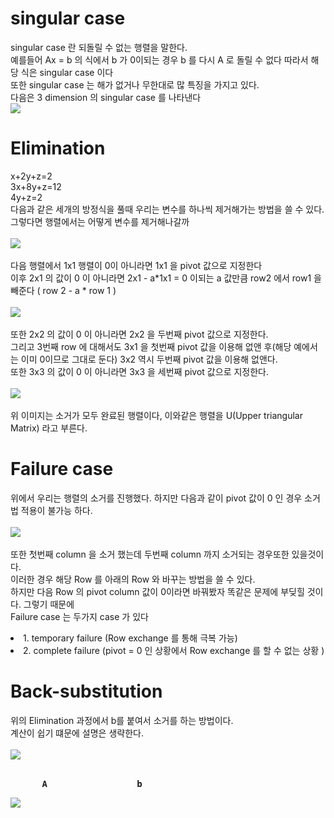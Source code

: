 # singular case
singular case 란 되돌릴 수 없는 행렬을 말한다.<br>
예를들어 Ax = b 의 식에서 b 가 0이되는 경우 b 를 다시 A 로 돌릴 수 없다 따라서 해당 식은 singular case 이다<br>
또한 singular case 는 해가 없거나 무한대로 많 특징을 가지고 있다.<br>
다음은 3 dimension 의 singular case 를 나타낸다<br>
<img src="https://user-images.githubusercontent.com/53939100/74938234-f42d6300-5430-11ea-9add-0448830ba4ef.png"></img><br>

# Elimination
x+2y+z=2<br>
3x+8y+z=12<br>
4y+z=2<br>
다음과 같은 세개의 방정식을 풀때 우리는 변수를 하나씩 제거해가는 방법을 쓸 수 있다.<br>
그렇다면 행렬에서는 어떻게 변수를 제거해나갈까<br>
<br>
<img src="https://user-images.githubusercontent.com/53939100/74939521-5dae7100-5433-11ea-8ca4-46a3e9df8ab2.png"></img><br><br>
다음 행렬에서 1x1 행렬이 0이 아니라면 1x1 을 pivot 값으로 지정한다 <br>
이후 2x1 의 값이 0 이 아니라면 2x1 - a*1x1 = 0 이되는 a 값만큼 row2 에서 row1 을 빼준다 ( row 2 - a * row 1 )<br><br>
<img src="https://user-images.githubusercontent.com/53939100/74939567-7880e580-5433-11ea-950b-779fa31fc461.png"></img><br><br>
또한 2x2 의 값이 0 이 아니라면 2x2 을 두번째 pivot 값으로 지정한다.<br>
그리고 3번째 row 에 대해서도 3x1 을 첫번째 pivot 값을 이용해 없앤 후(해당 예에서는 이미 0이므로 그대로 둔다) 3x2 역시 두번째 pivot 값을 이용해 없앤다.<br>
또한 3x3 의 값이 0 이 아니라면 3x3 을 세번째 pivot 값으로 지정한다.<br><br>
<img src="https://user-images.githubusercontent.com/53939100/74939627-92222d00-5433-11ea-8411-c3ffe4bd5c50.png"></img><br><br>위 이미지는 소거가 모두 완료된 행렬이다, 이와같은 행렬을 U(Upper triangular Matrix) 라고 부른다.<br>

# Failure case
위에서 우리는 행렬의 소거를 진행했다. 하지만 다음과 같이 pivot 값이 0 인 경우 소거법 적용이 불가능 하다.<br><br>
<img src='https://user-images.githubusercontent.com/53939100/74941364-3b6a2280-5436-11ea-961d-d63631919160.png'></img><br><br>
또한 첫번째 column 을 소거 했는데 두번째 column 까지 소거되는 경우또한 있을것이다.<br>
이러한 경우 해당 Row 를 아래의 Row 와 바꾸는 방법을 쓸 수 있다.<br>
하지만 다음 Row 의 pivot column 값이 0이라면 바꿔봤자 똑같은 문제에 부딪힐 것이다. 그렇기 때문에<br>
Failure case 는 두가지 case 가 있다<br>
<li> 1. temporary failure (Row exchange 를 통해 극복 가능)</li>
<li> 2. complete failure (pivot = 0 인 상황에서 Row exchange 를 할 수 없는 상황 )</li>

# Back-substitution
위의 Elimination 과정에서 b를 붙여서 소거를 하는 방법이다.<br>
계산이 쉽기 떄문에 설명은 생략한다.<br><br>
<img src="https://user-images.githubusercontent.com/53939100/74944364-44102800-5439-11ea-800a-49ea356cf03a.png"></img><br><br>

<pre><strong>      A                 b</strong></pre>
<img src="https://user-images.githubusercontent.com/53939100/74944537-8cc7e100-5439-11ea-8de6-2fc0f92a2d16.png"></img><br><br>








